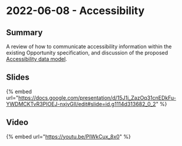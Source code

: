 # 2022-06-08 - Accessibility

## Summary

A review of how to communicate accessibility information within the existing Opportunity specification, and discussion of the proposed [Accessibility data model](https://docs.google.com/presentation/d/15J1i\_ZazOq31cnEDkFu-YWDMCKTvR3PIOEJ-nxjvGII/edit#slide=id.g1114d313682\_0\_2).

## Slides

{% embed url="https://docs.google.com/presentation/d/15J1i_ZazOq31cnEDkFu-YWDMCKTvR3PIOEJ-nxjvGII/edit#slide=id.g1114d313682_0_2" %}



## Video

{% embed url="https://youtu.be/PIWkCux_8x0" %}
